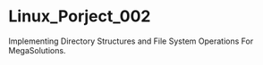 # Linux_Porject_002
Implementing Directory Structures and File System Operations For MegaSolutions.
